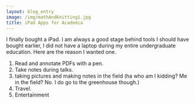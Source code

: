 ```yaml
---
layout: blog_entry
image: /img/mathAndKnitting1.jpg
title: iPad Apps for Academia
---
```


I finally bought a iPad.  I am always a good stage behind tools I should have bought earlier, I did not have a laptop during my entire undergraduate education.  Here are the reason I wanted one.

1. Read and annotate PDFs with a pen.
2. Take notes during talks.
3. taking pictures and making notes in the field (ha who am I kidding? Me in the field?  No.  I do go to the greenhouse though.)
4. Travel.  
5. Entertainment